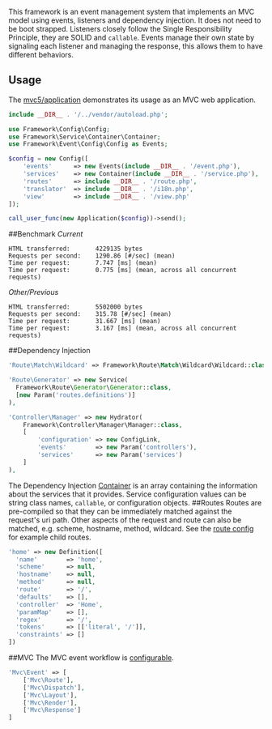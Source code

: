 This framework is an event management system that implements an MVC model using events, listeners and dependency injection. It does not need to be boot strapped. Listeners closely follow the Single Responsibility Principle, they are SOLID and `callable`. Events manage their own state by signaling each listener and managing the response, this allows them to have different behaviors.

Usage
--
The <a href="https://github.com/mvc5/application">mvc5/application</a> demonstrates its usage as an MVC web application.

```php
include __DIR__ . '/../vendor/autoload.php';
```
```php
use Framework\Config\Config;
use Framework\Service\Container\Container;
use Framework\Event\Config\Config as Events;

$config = new Config([
    'events'      => new Events(include __DIR__ . '/event.php'),
    'services'    => new Container(include __DIR__ . '/service.php'),
    'routes'      => include __DIR__ . '/route.php',
    'translator'  => include __DIR__ . '/i18n.php',
    'view'        => include __DIR__ . '/view.php'
]);
```
```php
call_user_func(new Application($config))->send();
```
##Benchmark
*Current*
```
HTML transferred:       4229135 bytes
Requests per second:    1290.86 [#/sec] (mean)
Time per request:       7.747 [ms] (mean)
Time per request:       0.775 [ms] (mean, across all concurrent requests)
```
*Other/Previous*
```
HTML transferred:       5502000 bytes
Requests per second:    315.78 [#/sec] (mean)
Time per request:       31.667 [ms] (mean)
Time per request:       3.167 [ms] (mean, across all concurrent requests)
```
##Dependency Injection
```php
'Route\Match\Wildcard' => Framework\Route\Match\Wildcard\Wildcard::class,
```
```php
'Route\Generator' => new Service(
  Framework\Route\Generator\Generator::class, 
  [new Param('routes.definitions')]
),
```
```php
'Controller\Manager' => new Hydrator(
    Framework\Controller\Manager\Manager::class,
    [
        'configuration' => new ConfigLink,
        'events'        => new Param('controllers'),
        'services'      => new Param('services')
    ]
),
```
The Dependency Injection <a href="https://github.com/mvc5/application/blob/master/config/service.php">Container</a> is an array containing the information about the services that it provides. Service configuration values can be string class names, `callable`, or configuration objects.
##Routes
Routes are pre-compiled so that they can be immediately matched against the request's uri path. Other aspects of the request and route can also be matched, e.g. scheme, hostname, method, wildcard. See the <a href="https://github.com/mvc5/application/blob/master/config/route.php">route config</a> for example child routes.
```php
'home' => new Definition([
  'name'        => 'home',
  'scheme'      => null,
  'hostname'    => null,
  'method'      => null,
  'route'       => '/',
  'defaults'    => [],
  'controller'  => 'Home',
  'paramMap'    => [],
  'regex'       => '/',
  'tokens'      => [['literal', '/']],
  'constraints' => []
])
```
##MVC
The MVC event workflow is <a href="https://github.com/mvc5/application/blob/master/config/event.php">configurable</a>.
```php
'Mvc\Event' => [
    ['Mvc\Route'],
    ['Mvc\Dispatch'],
    ['Mvc\Layout'],
    ['Mvc\Render'],
    ['Mvc\Response']
]
```
